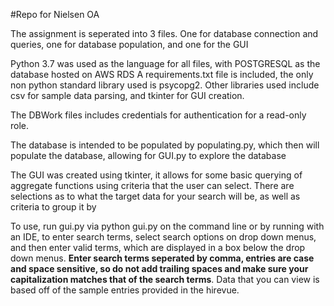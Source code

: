 #Repo for Nielsen OA

The assignment is seperated into 3 files. One for database connection and queries, one for database population, and one for the GUI

Python 3.7 was used as the language for all files, with POSTGRESQL as the database hosted on AWS RDS
A requirements.txt file is included, the only non python standard library used is psycopg2. Other libraries used include csv for sample data parsing, and tkinter for GUI creation.

The DBWork files includes credentials for authentication for a read-only role.

The database is intended to be populated by populating.py, which then will populate the database, allowing for GUI.py to explore the database

The GUI was created using tkinter, it allows for some basic querying of aggregate functions using criteria that the user can select. 
There are selections as to what the target data for your search will be, as well as criteria to group it by


To use, run gui.py via python gui.py on the command line or by running with an IDE, to enter search terms, select search options on drop down menus, and then enter valid terms, which are displayed in a box below the drop down menus.  **Enter search terms seperated by comma, entries are case and space sensitive, so do not add trailing spaces and make sure your capitalization matches that of the search terms**. Data that you can view is based off of the sample entries provided in the hirevue.
